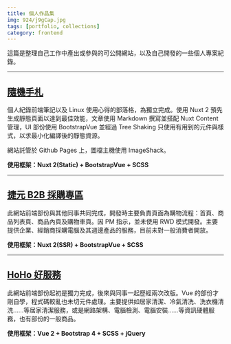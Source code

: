 ```yaml
---
title: 個人作品集
img: 924/j9gCap.jpg
tags: [portfolio, collections]
category: frontend
---
```


這篇是整理自己工作中產出或參與的可公開網站，以及自己開發的一些個人專案紀錄。

<!--more-->

---

## [隨機手札](https://huangchingchieh.github.io/blog/)

個人紀錄前端筆記以及 Linux 使用心得的部落格，為獨立完成。使用 Nuxt 2 預先生成靜態頁面以達到最佳效能，文章使用 Markdown 撰寫並搭配 Nuxt Content 管理，UI 部份使用 BootstrapVue 並經過 Tree Shaking 只使用有用到的元件與樣式，以求最小化編譯後的靜態資源。

網站託管於 Github Pages 上，圖檔主機使用 ImageShack。

**使用框架：Nuxt 2(Static) + BootstrapVue + SCSS**

<article-img img="923/4y4ztl.png"></article-img>

---

## [捷元 B2B 採購專區](https://www.genb2b.com/)

此網站前端部份與其他同事共同完成，開發時主要負責頁面為購物流程：首頁、商品列表頁、商品內頁及購物車頁。因 PM 指示，並未使用 RWD 模式開發。主要提供企業、經銷商採購電腦及其週邊產品的服務，目前未對一般消費者開放。

**使用框架：Nuxt 2(SSR) + BootstrapVue + SCSS**

<article-img img="923/QAsM7j.png"></article-img>

---

## [HoHo 好服務](https://www.hohoho.com.tw/)

此網站前端部份起初是獨力完成，後來與同事一起歷經兩次改版。Vue 的部份才剛自學，程式碼較亂也未切元件處理。主要提供如居家清潔、冷氣清洗、洗衣機清洗……等居家清潔服務，或是網路架構、電腦檢測、電腦安裝……等資訊硬體服務，也有部份的一般商品。

**使用框架：Vue 2 + Bootstrap 4 + SCSS + jQuery**

<article-img img="923/Nl4223.png"></article-img>
